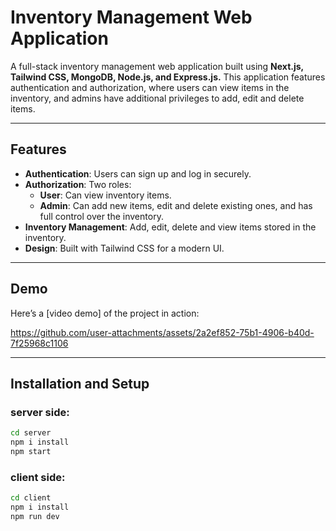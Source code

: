 # Inventory Management Web Application
A full-stack inventory management web application built using **Next.js, Tailwind CSS, MongoDB, Node.js, and Express.js.** 
This application features authentication and authorization, where users can view items in the inventory, and admins have additional privileges to add, edit and delete items.

---

## **Features**

- **Authentication**: Users can sign up and log in securely.
- **Authorization**: Two roles:
  - **User**: Can view inventory items.
  - **Admin**: Can add new items, edit and delete existing ones, and has full control over the inventory.
- **Inventory Management**: Add, edit, delete and view items stored in the inventory.
- **Design**: Built with Tailwind CSS for a modern UI.

---
## **Demo**

Here’s a [video demo] of the project in action:


https://github.com/user-attachments/assets/2a2ef852-75b1-4906-b40d-7f25968c1106



---

## **Installation and Setup**
### server side:
```bash
cd server
npm i install
npm start
```
### client side:
```bash
cd client
npm i install
npm run dev
```

